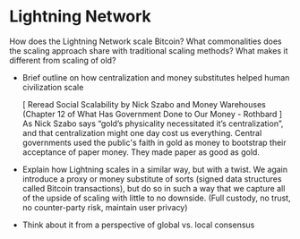 # Lightning Network

How does the Lightning Network scale Bitcoin? 
What commonalities does the scaling approach share with traditional scaling methods?
What makes it different from scaling of old?

- Brief outline on how centralization and money substitutes helped human civilization scale
    
    [ Reread Social Scalability by Nick Szabo and Money Warehouses (Chapter 12 of What Has Government Done to Our Money - Rothbard ]
    As Nick Szabo says “gold’s physicality necessitated it’s centralization”, and that centralization might one day cost us   everything. Central governments used the public's faith in gold as money to bootstrap their acceptance of paper money. They made paper as good as gold.

- Explain how Lightning scales in a similar way, but with a twist. We again introduce a proxy or money substitute of sorts (signed data structures called Bitcoin transactions), but do so in such a way that we capture all of the upside of scaling with little to no downside. (Full custody, no trust, no counter-party risk, maintain user privacy)

- Think about it from a perspective of global vs. local consensus
